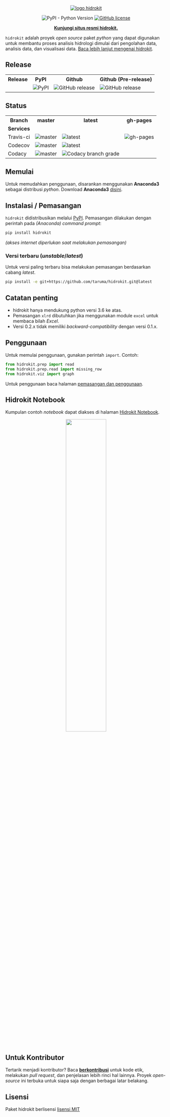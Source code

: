 
<div align="center">
<a href="https://taruma.github.io/hidrokit"><img src="https://taruma.github.io/hidrokit/assets/images/presskit/hidrokit-800x200.jpg" alt="logo hidrokit"></a><br>

![PyPI - Python Version](https://img.shields.io/pypi/pyversions/hidrokit.svg)
[![GitHub license](https://img.shields.io/github/license/taruma/hidrokit.svg)](https://github.com/taruma/hidrokit/blob/master/LICENSE)

<a href="https://taruma.github.io/hidrokit"><b>Kunjungi situs resmi hidrokit.</b></a>
</div>

`hidrokit` adalah proyek _open source_ paket *python* yang dapat digunakan untuk membantu proses analisis hidrologi dimulai dari pengolahan data, analisis data, dan visualisasi data. [Baca lebih lanjut mengenai hidrokit](https://taruma.github.io/hidrokit/tentang-hidrokit).

## Release

<table>
  <tr align="center">
    <th>Release</th>
    <th>PyPI</th>
    <th>Github</th>
    <th>Github (Pre-release)</th>
  </tr>
  <tr>
    <td></td>
    <td><img alt="PyPI" src="https://img.shields.io/pypi/v/hidrokit.svg?logo=pypi"></td>
    <td><img alt="GitHub release" src="https://img.shields.io/github/release/taruma/hidrokit.svg?logo=github"></td>
    <td><img alt="GitHub release" src="https://img.shields.io/github/release-pre/taruma/hidrokit.svg?logo=github"></td>
  </tr>
</table>


## Status

<table>
  <tr align="center">
    <th>Branch</th>
    <th>master</th>
    <th>latest</th>
    <th>gh-pages</th>
  </tr>
  <tr>
    <td><b>Services</b></td>
    <td></td>
    <td></td>
    <td></td>
  </tr>
  <tr>
    <td>Travis-ci</td>
    <td><img alt="master" src="https://img.shields.io/travis/taruma/hidrokit/master.svg?label=build&logo=travis"></td>
    <td><img alt="latest" src="https://img.shields.io/travis/taruma/hidrokit/latest.svg?label=build&logo=travis"></td>
    <td><img alt="gh-pages" src="https://img.shields.io/travis/taruma/hidrokit/gh-pages.svg?label=build&logo=travis"></td>
  </tr>
  <tr>
    <td>Codecov</td>
    <td><img alt="master" src="https://img.shields.io/codecov/c/github/taruma/hidrokit/master.svg?logo=codecov"></td>
    <td><img alt="latest" src="https://img.shields.io/codecov/c/github/taruma/hidrokit/latest.svg?logo=codecov"></td>
    <td></td>
  </tr>
  <tr>
    <td>Codacy</td>
    <td><img alt="master" src="https://img.shields.io/codacy/grade/4e7531e009dc49d682b4e1049be7971c/master.svg?logo=codacy"></td>
    <td><img alt="Codacy branch grade" src="https://img.shields.io/codacy/grade/4e7531e009dc49d682b4e1049be7971c/latest.svg?logo=codacy"></td>
    <td></td>
  </tr>
</table>

## Memulai

Untuk memudahkan penggunaan, disarankan menggunakan **Anaconda3** sebagai distribusi *python*. Download **Anaconda3** [disini](https://www.anaconda.com/download/).

## Instalasi / Pemasangan

`hidrokit` didistribusikan melalui [PyPI](https://pypi.org/). Pemasangan dilakukan dengan perintah pada _(Anaconda) command prompt_:

```bash
pip install hidrokit
```
*(akses internet diperlukan saat melakukan pemasangan)*

### Versi terbaru (_unstable_/_latest_)

Untuk versi paling terbaru bisa melakukan pemasangan berdasarkan cabang _latest_.
```bash
pip install -e git+https://github.com/taruma/hidrokit.git@latest
```

## Catatan penting
- hidrokit hanya mendukung python versi 3.6 ke atas.
- Pemasangan `xlrd` dibutuhkan jika menggunakan module `excel` untuk membaca bilah _Excel_.
- Versi 0.2.x tidak memiliki *backward-compatibility* dengan versi 0.1.x.

## Penggunaan

Untuk memulai penggunaan, gunakan perintah `import`. Contoh:

```python
from hidrokit.prep import read
from hidrokit.prep.read import missing_row
from hidrokit.viz import graph
```

Untuk penggunaan baca halaman [pemasangan dan penggunaan](https://taruma.github.io/hidrokit/panduan/instalasi-dan-penggunaan).

## Hidrokit Notebook

Kumpulan contoh _notebook_ dapat diakses di halaman [Hidrokit Notebook](https://taruma.github.io/hidrokit-nb/).

<div align="center">
<a href="https://taruma.github.io/hidrokit-nb"><img src="https://taruma.github.io/hidrokit-nb/assets/images/hidrokit-nb-800x200.jpg" width="50%"></a>
</div>

## Untuk Kontributor

Tertarik menjadi kontributor? Baca [**berkontribusi**](https://github.com/taruma/hidrokit/wiki/Berkontribusi) untuk kode etik, melakukan _pull request_, dan penjelasan lebih rinci hal lainnya. Proyek _open-source_ ini terbuka untuk siapa saja dengan berbagai latar belakang.

## Lisensi

Paket hidrokit berlisensi [lisensi MIT](LICENSE.txt)
